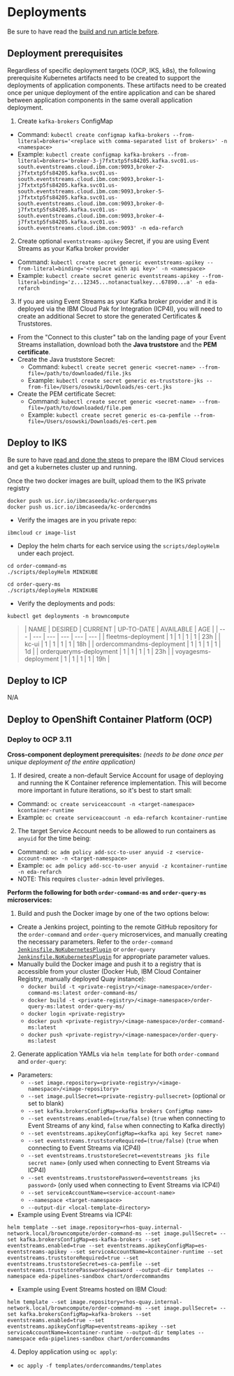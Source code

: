 # Deployments

Be sure to have read the [build and run article before](./build-run.md).

## Deployment prerequisites

Regardless of specific deployment targets (OCP, IKS, k8s), the following prerequisite Kubernetes artifacts need to be created to support the deployments of application components.  These artifacts need to be created once per unique deployment of the entire application and can be shared between application components in the same overall application deployment.

1. Create `kafka-brokers` ConfigMap
  - Command: `kubectl create configmap kafka-brokers --from-literal=brokers='<replace with comma-separated list of brokers>' -n <namespace>`
  - Example: `kubectl create configmap kafka-brokers --from-literal=brokers='broker-3-j7fxtxtp5fs84205.kafka.svc01.us-south.eventstreams.cloud.ibm.com:9093,broker-2-j7fxtxtp5fs84205.kafka.svc01.us-south.eventstreams.cloud.ibm.com:9093,broker-1-j7fxtxtp5fs84205.kafka.svc01.us-south.eventstreams.cloud.ibm.com:9093,broker-5-j7fxtxtp5fs84205.kafka.svc01.us-south.eventstreams.cloud.ibm.com:9093,broker-0-j7fxtxtp5fs84205.kafka.svc01.us-south.eventstreams.cloud.ibm.com:9093,broker-4-j7fxtxtp5fs84205.kafka.svc01.us-south.eventstreams.cloud.ibm.com:9093' -n eda-refarch`
2. Create optional `eventstreams-apikey` Secret, if you are using Event Streams as your Kafka broker provider
  - Command: `kubectl create secret generic eventstreams-apikey --from-literal=binding='<replace with api key>' -n <namespace>`
  - Example: `kubectl create secret generic eventstreams-apikey --from-literal=binding='z...12345...notanactualkey...67890...a' -n eda-refarch`
3. If you are using Event Streams as your Kafka broker provider and it is deployed via the IBM Cloud Pak for Integration (ICP4I), you will need to create an additional Secret to store the generated Certificates & Truststores.
  - From the "Connect to this cluster" tab on the landing page of your Event Streams installation, download both the **Java truststore** and the **PEM certificate**.
  - Create the Java truststore Secret:
    - Command: `kubectl create secret generic <secret-name> --from-file=/path/to/downloaded/file.jks`
    - Example: `kubectl create secret generic es-truststore-jks --from-file=/Users/osowski/Downloads/es-cert.jks`
  - Create the PEM certificate Secret:
    - Command: `kubectl create secret generic <secret-name> --from-file=/path/to/downloaded/file.pem`
    - Example: `kubectl create secret generic es-ca-pemfile --from-file=/Users/osowski/Downloads/es-cert.pem`

## Deploy to IKS

Be sure to have [read and done the steps](https://ibm-cloud-architecture.github.io/refarch-kc/analysis/readme/) to prepare the IBM Cloud services and get a kubernetes cluster up and running.


Once the two docker images are built, upload them to the IKS private registry

```
docker push us.icr.io/ibmcaseeda/kc-orderqueryms
docker push us.icr.io/ibmcaseeda/kc-ordercmdms
```

* Verify the images are in you private repo:

```shell
ibmcloud cr image-list
```

* Deploy the helm charts for each service using the `scripts/deployHelm` under each project.

```
cd order-command-ms
./scripts/deployHelm MINIKUBE

cd order-query-ms
./scripts/deployHelm MINIKUBE
```

* Verify the deployments and pods:

```shell
kubectl get deployments -n browncompute
```
>  | NAME | DESIRED | CURRENT  | UP-TO-DATE  | AVAILABLE  | AGE |
  | --- | --- | --- | --- | --- | --- |
  | fleetms-deployment  |  1  |       1     |    1     |       1     |      23h |
  | kc-ui              |  1  |  1  |  1   |  1  |     18h |
  | ordercommandms-deployment | 1  | 1  | 1  |  1  |   1d |
  | orderqueryms-deployment | 1  |   1 |  1  |  1  |   23h  |
  | voyagesms-deployment |   1   |  1  |  1  |  1  |   19h |


## Deploy to ICP

N/A

## Deploy to OpenShift Container Platform (OCP)

### Deploy to OCP 3.11

**Cross-component deployment prerequisites:** _(needs to be done once per unique deployment of the entire application)_
1. If desired, create a non-default Service Account for usage of deploying and running the K Container reference implementation.  This will become more important in future iterations, so it's best to start small:
  - Command: `oc create serviceaccount -n <target-namespace> kcontainer-runtime`
  - Example: `oc create serviceaccount -n eda-refarch kcontainer-runtime`
2. The target Service Account needs to be allowed to run containers as `anyuid` for the time being:
  - Command: `oc adm policy add-scc-to-user anyuid -z <service-account-name> -n <target-namespace>`
  - Example: `oc adm policy add-scc-to-user anyuid -z kcontainer-runtime -n eda-refarch`
  - NOTE: This requires `cluster-admin` level privileges.

**Perform the following for both `order-command-ms` and `order-query-ms` microservices:**
1. Build and push the Docker image by one of the two options below:
  - Create a Jenkins project, pointing to the remote GitHub repository for the `order-command` and `order-query` microservices, and manually creating the necessary parameters.  Refer to the `order-command` [`Jenkinsfile.NoKubernetesPlugin`](../order-command-ms/Jenkinsfile.NoKubernetesPlugin) or `order-query` [`Jenkinsfile.NoKubernetesPlugin`](../order-query-ms/Jenkinsfile.NoKubernetesPlugin) for appropriate parameter values.
  - Manually build the Docker image and push it to a registry that is accessible from your cluster (Docker Hub, IBM Cloud Container Registry, manually deployed Quay instance):
    - `docker build -t <private-registry>/<image-namespace>/order-command-ms:latest order-command-ms/`
    - `docker build -t <private-registry>/<image-namespace>/order-query-ms:latest order-query-ms/`
    - `docker login <private-registry>`
    - `docker push <private-registry>/<image-namespace>/order-command-ms:latest`
    - `docker push <private-registry>/<image-namespace>/order-query-ms:latest`
2. Generate application YAMLs via `helm template` for both `order-command` and `order-query`:
  - Parameters:
    - `--set image.repository=<private-registry>/<image-namespace>/<image-repository>`
    - `--set image.pullSecret=<private-registry-pullsecret>` (optional or set to blank)
    - `--set kafka.brokersConfigMap=<kafka brokers ConfigMap name>`
    - `--set eventstreams.enabled=(true/false)` (`true` when connecting to Event Streams of any kind, `false` when connecting to Kafka directly)
    - `--set eventstreams.apikeyConfigMap=<kafka api key Secret name>`
    - `--set eventstreams.truststoreRequired=(true/false)` (`true` when connecting to Event Streams via ICP4I)
    - `--set eventstreams.truststoreSecret=<eventstreams jks file secret name>` (only used when connecting to Event Streams via ICP4I)
    - `--set eventstreams.truststorePassword=<eventstreams jks password>` (only used when connecting to Event Streams via ICP4I)
    - `--set serviceAccountName=<service-account-name>`
    - `--namespace <target-namespace>`
    - `--output-dir <local-template-directory>`
  - Example using Event Streams via ICP4I:
   ```shell
   helm template --set image.repository=rhos-quay.internal-network.local/browncompute/order-command-ms --set image.pullSecret= --set kafka.brokersConfigMap=es-kafka-brokers --set eventstreams.enabled=true --set eventstreams.apikeyConfigMap=es-eventstreams-apikey --set serviceAccountName=kcontainer-runtime --set eventstreams.truststoreRequired=true --set eventstreams.truststoreSecret=es-ca-pemfile --set eventstreams.truststorePassword=password --output-dir templates --namespace eda-pipelines-sandbox chart/ordercommandms
   ```
  - Example using Event Streams hosted on IBM Cloud:
   ```shell
   helm template --set image.repository=rhos-quay.internal-network.local/browncompute/order-command-ms --set image.pullSecret= --set kafka.brokersConfigMap=kafka-brokers --set eventstreams.enabled=true --set eventstreams.apikeyConfigMap=eventstreams-apikey --set serviceAccountName=kcontainer-runtime --output-dir templates --namespace eda-pipelines-sandbox chart/ordercommandms
   ```
4. Deploy application using `oc apply`:
  - `oc apply -f templates/ordercommandms/templates`
